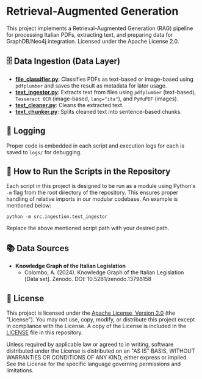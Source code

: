 # Retrieval-Augmented Generation

This project implements a Retrieval-Augmented Generation (RAG) pipeline for processing Italian PDFs, extracting text, and preparing data for GraphDB/Neo4j integration. Licensed under the Apache License 2.0.

## 🗄️ Data Ingestion (Data Layer)

- [**file_classifier.py**](./src/ingestion/file_classifier.py): Classifies PDFs as text-based or image-based using `pdfplumber` and saves the result as metadata for later usage.
- [**text_ingestor.py**](./src/ingestion/text_ingestor.py): Extracts text from files using `pdfplumber` (text-based), `Tesseract OCR` (image-based, `lang="ita"`), and `PyMuPDF` (images).
- [**text_cleaner.py**](./src/ingestion/text_cleaner.py): Cleans the extracted text.
- [**text_chunker.py**](./src/ingestion/text_chunker.py): Splits cleaned text into sentence-based chunks.

## 📝 Logging

Proper code is embedded in each script and execution logs for each is saved to `logs/` for debugging.

## 🚀 How to Run the Scripts in the Repository

Each script in this project is designed to be run as a module using Python's `-m` flag from the root directory of the repository. This ensures proper handling of relative imports in our modular codebase. An example is mentioned below:

```
python -m src.ingestion.text_ingestor
```
Replace the above mentioned script path with your desired path.

## 📚 Data Sources

- **Knowledge Graph of the Italian Legislation**
  - Colombo, A. (2024). Knowledge Graph of the Italian Legislation [Data set]. Zenodo. DOI: 10.5281/zenodo.13798158

## 📄 License

This project is licensed under the [Apache License, Version 2.0](https://www.apache.org/licenses/LICENSE-2.0) (the "License"). You may not use, copy, modify, or distribute this project except in compliance with the License. A copy of the License is included in the [LICENSE](./LICENSE) file in this repository.

Unless required by applicable law or agreed to in writing, software distributed under the License is distributed on an "AS IS" BASIS, WITHOUT WARRANTIES OR CONDITIONS OF ANY KIND, either express or implied. See the License for the specific language governing permissions and limitations.
